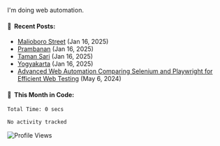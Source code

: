 I'm doing web automation.

#### 📰 &nbsp;Recent Posts:

<!-- BLOG-POST-LIST:START -->
 - [Malioboro Street](https://odhyp.com/photo/malioboro/) (Jan 16, 2025)
 - [Prambanan](https://odhyp.com/photo/prambanan/) (Jan 16, 2025)
 - [Taman Sari](https://odhyp.com/photo/tamansari/) (Jan 16, 2025)
 - [Yogyakarta](https://odhyp.com/photo/yogyakarta/) (Jan 16, 2025)
 - [Advanced Web Automation Comparing Selenium and Playwright for Efficient Web Testing](https://odhyp.com/blog/advanced-web-automation-comparing-selenium-and-playwright-for-efficient-web-testing/) (May 6, 2024)<!-- BLOG-POST-LIST:END -->

#### 📆 &nbsp;This Month in Code:

<!--START_SECTION:waka-->

```bash
Total Time: 0 secs

No activity tracked
```

<!--END_SECTION:waka-->

<!-- Profile Views Counter -->
![Profile Views](https://komarev.com/ghpvc/?username=odhyp&color=green&style=pixel&abbreviated=true)
